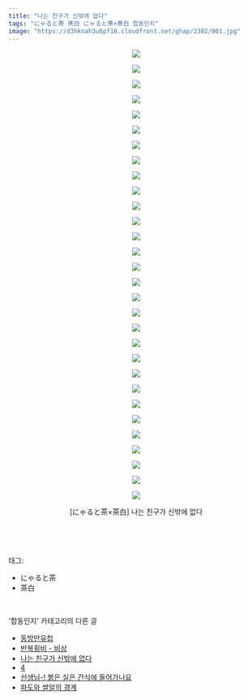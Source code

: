 ```yaml
---
title: "나는 친구가 신밖에 없다"
tags: "にゃると茶 茶白 にゃると茶×茶白 합동인지"
image: "https://d3hknah3u6pf18.cloudfront.net/ghap/2302/001.jpg"
---
```

<div class="article">
<p style="text-align: center; clear: none; float: none;"><img src="{{ site.imgserver4 }}/ghap/2302/001.jpg"/></p>
<p style="text-align: center; clear: none; float: none;"><img src="{{ site.imgserver4 }}/ghap/2302/002.jpg"/></p>
<p style="text-align: center; clear: none; float: none;"><img src="{{ site.imgserver4 }}/ghap/2302/003.jpg"/></p>
<p style="text-align: center; clear: none; float: none;"><img src="{{ site.imgserver4 }}/ghap/2302/004.jpg"/></p>
<p style="text-align: center; clear: none; float: none;"><img src="{{ site.imgserver4 }}/ghap/2302/005.jpg"/></p>
<p style="text-align: center; clear: none; float: none;"><img src="{{ site.imgserver4 }}/ghap/2302/006.jpg"/></p>
<p style="text-align: center; clear: none; float: none;"><img src="{{ site.imgserver4 }}/ghap/2302/007.jpg"/></p>
<p style="text-align: center; clear: none; float: none;"><img src="{{ site.imgserver4 }}/ghap/2302/008.jpg"/></p>
<p style="text-align: center; clear: none; float: none;"><img src="{{ site.imgserver4 }}/ghap/2302/009.jpg"/></p>
<p style="text-align: center; clear: none; float: none;"><img src="{{ site.imgserver4 }}/ghap/2302/010.jpg"/></p>
<p style="text-align: center; clear: none; float: none;"><img src="{{ site.imgserver4 }}/ghap/2302/011.jpg"/></p>
<p style="text-align: center; clear: none; float: none;"><img src="{{ site.imgserver4 }}/ghap/2302/012.jpg"/></p>
<p style="text-align: center; clear: none; float: none;"><img src="{{ site.imgserver4 }}/ghap/2302/013.jpg"/></p>
<p style="text-align: center; clear: none; float: none;"><img src="{{ site.imgserver4 }}/ghap/2302/014.jpg"/></p>
<p style="text-align: center; clear: none; float: none;"><img src="{{ site.imgserver4 }}/ghap/2302/015.jpg"/></p>
<p style="text-align: center; clear: none; float: none;"><img src="{{ site.imgserver4 }}/ghap/2302/016.jpg"/></p>
<p style="text-align: center; clear: none; float: none;"><img src="{{ site.imgserver4 }}/ghap/2302/017.jpg"/></p>
<p style="text-align: center; clear: none; float: none;"><img src="{{ site.imgserver4 }}/ghap/2302/018.jpg"/></p>
<p style="text-align: center; clear: none; float: none;"><img src="{{ site.imgserver4 }}/ghap/2302/019.jpg"/></p>
<p style="text-align: center; clear: none; float: none;"><img src="{{ site.imgserver4 }}/ghap/2302/020.jpg"/></p>
<p style="text-align: center; clear: none; float: none;"><img src="{{ site.imgserver4 }}/ghap/2302/021.jpg"/></p>
<p style="text-align: center; clear: none; float: none;"><img src="{{ site.imgserver4 }}/ghap/2302/022.jpg"/></p>
<p style="text-align: center; clear: none; float: none;"><img src="{{ site.imgserver4 }}/ghap/2302/023.jpg"/></p>
<p style="text-align: center; clear: none; float: none;"><img src="{{ site.imgserver4 }}/ghap/2302/024.jpg"/></p>
<p style="text-align: center; clear: none; float: none;"><img src="{{ site.imgserver4 }}/ghap/2302/025.jpg"/></p>
<p style="text-align: center; clear: none; float: none;"><img src="{{ site.imgserver4 }}/ghap/2302/026.jpg"/></p>
<p style="text-align: center; clear: none; float: none;"><img src="{{ site.imgserver4 }}/ghap/2302/027.jpg"/></p>
<p style="text-align: center; clear: none; float: none;"><img src="{{ site.imgserver4 }}/ghap/2302/028.jpg"/></p>
<p style="text-align: center; clear: none; float: none;"><img src="{{ site.imgserver4 }}/ghap/2302/029.jpg"/></p>
<p style="text-align: center; clear: none; float: none;"><img src="{{ site.imgserver4 }}/ghap/2302/030.jpg"/></p>
<p style="text-align: center; clear: none; float: none;">[にゃると茶×茶白] 나는 친구가 신밖에 없다</p>
<p><br/></p>
</div><br/>
<div class="tagTrail">
<p>태그: </p>
<ul>
<li>にゃると茶</li>
<li>茶白</li>
</ul>
</div><br/>
<div class="another">
<p>'합동인지' 카테고리의 다른 글</p>
<ul>
<li><a href="/ghap_2319">동방만유첩</a></li>
<li><a href="/ghap_2314">반복횡비 - 비상</a></li>
<li><a href="/ghap_2302">나는 친구가 신밖에 없다</a></li>
<li><a href="/ghap_2290">4</a></li>
<li><a href="/ghap_2272">선생님-! 붉은 실은 간식에 들어가나요</a></li>
<li><a href="/ghap_2250">파도와 쌀알의 경계</a></li>
</ul>
</div><br/>
<div class="cb_module cb_fluid">
<div class="cb_wrt cb_profile">
</div><!-- commentList close -->
</div><br/>
